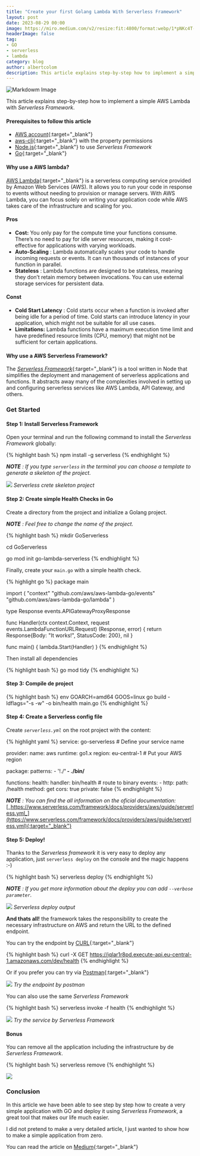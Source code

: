 ```yaml
---
title: "Create your first Golang Lambda With Serverless Framework"
layout: post
date: 2023-08-29 00:00
image: https://miro.medium.com/v2/resize:fit:4800/format:webp/1*pNKc4T-lqOW1v17lYVUFjQ.png
headerImage: false
tag:
- GO
- serverless
- lambda
category: blog
author: albertcolom
description: This article explains step-by-step how to implement a simple AWS Lambda with Serverless Framework.
---
```


![Markdowm Image](https://miro.medium.com/v2/resize:fit:4800/format:webp/1*pNKc4T-lqOW1v17lYVUFjQ.png)

This article explains step-by-step how to implement a simple AWS Lambda with _Serverless Framework_.

#### Prerequisites to follow this article

- [AWS account](https://aws.amazon.com/){:target="_blank"}
- [aws-cli](https://aws.amazon.com/cli/){:target="_blank"} with the property permissions
- [Node.js](https://nodejs.org/){:target="_blank"} to use _Serverless Framework_
- [Go](https://go.dev/){:target="_blank"}

#### Why use a AWS lambda?

[AWS Lambda](https://aws.amazon.com/lambda/){:target="_blank"} is a serverless computing service provided by Amazon Web Services (AWS). It allows you to run your code in response to events without needing to provision or manage servers. With AWS Lambda, you can focus solely on writing your application code while AWS takes care of the infrastructure and scaling for you.

#### Pros

- **Cost:** You only pay for the compute time your functions consume. There’s no need to pay for idle server resources, making it cost-effective for applications with varying workloads.
- **Auto-Scaling** : Lambda automatically scales your code to handle incoming requests or events. It can run thousands of instances of your function in parallel.
- **Stateless** : Lambda functions are designed to be stateless, meaning they don’t retain memory between invocations. You can use external storage services for persistent data.

#### Const

- **Cold Start Latency** : Cold starts occur when a function is invoked after being idle for a period of time. Cold starts can introduce latency in your application, which might not be suitable for all use cases.
- **Limitations:** Lambda functions have a maximum execution time limit and have predefined resource limits (CPU, memory) that might not be sufficient for certain applications.

#### Why use a AWS Serverless Framework?

The [_Serverless Framework_](https://www.serverless.com/){:target="_blank"} is a tool written in Node that simplifies the deployment and management of serverless applications and functions. It abstracts away many of the complexities involved in setting up and configuring serverless services like AWS Lambda, API Gateway, and others.

### Get Started

#### Step 1: **Install Serverless Framework**

Open your terminal and run the following command to install the _Serverless Framework_ globally:

{% highlight bash %}
npm install -g serverless
{% endhighlight %}

**_NOTE_** _: If you type_ _`serverless` in the terminal you can choose a template to generate a skeleton of the project._

![](https://cdn-images-1.medium.com/max/660/1*tMwp92kN5AJ8QbFupJSM9w.png)
_Serverless crete skeleton project_

#### Step 2: Create simple Health Checks in Go

Create a directory from the project and initialize a Golang project.

**_NOTE_** _: Feel free to change the name of the project._

{% highlight bash %}
mkdir GoServerless

cd GoServerless

go mod init go-lambda-serverless
{% endhighlight %}

Finally, create your `main.go` with a simple health check.

{% highlight go %}
package main

import (
 "context"
 "github.com/aws/aws-lambda-go/events"
 "github.com/aws/aws-lambda-go/lambda"
)

type Response events.APIGatewayProxyResponse

func Handler(ctx context.Context, request events.LambdaFunctionURLRequest) (Response, error) {
 return Response{Body: "It works!", StatusCode: 200}, nil
}

func main() {
 lambda.Start(Handler)
}
{% endhighlight %}

Then install all dependencies

{% highlight bash %}
go mod tidy
{% endhighlight %}

#### Step 3: Compile de project

{% highlight bash %}
env GOARCH=amd64 GOOS=linux go build -ldflags="-s -w" -o bin/health main.go
{% endhighlight %}

#### Step 4: Create a Serverless config file

Create _`serverless.yml`_ on the root project with the content:

{% highlight yaml %}
service: go-serverless # Define your service name

provider:
  name: aws
  runtime: go1.x
  region: eu-central-1 # Put your AWS region

package:
  patterns:
    - '!./**'
    - ./bin/**

functions:
  health:
    handler: bin/health # route to binary
    events:
      - http:
          path: /health
          method: get
          cors: true
          private: false
{% endhighlight %}

**_NOTE_** _: You can find the all information on the oficial documentation:_ [_https://www.serverless.com/framework/docs/providers/aws/guide/serverless.yml_](https://www.serverless.com/framework/docs/providers/aws/guide/serverless.yml){:target="_blank"}

#### Step 5: Deploy!

Thanks to the _Serverless framework_ it is very easy to deploy any application, just `serverless deploy` on the console and the magic happens :-)

{% highlight bash %}
serverless deploy
{% endhighlight %}

**_NOTE_** _: If you get more information about the deploy you can add_ _`--verbose parameter`._

![](https://cdn-images-1.medium.com/max/1024/1*EZKEb5uxupkzo17ZOArwqQ.png)
_Serverless deploy output_

**And thats all!** the framework takes the responsibility to create the necessary infrastructure on AWS and return the URL to the defined endpoint.

You can try the endpoint by [CURL](https://curl.se/){:target="_blank"}

{% highlight bash %}
curl -X GET https://jqlar1r8pd.execute-api.eu-central-1.amazonaws.com/dev/health
{% endhighlight %}

Or if you prefer you can try via [Postman](https://www.postman.com/){:target="_blank"}

![](https://cdn-images-1.medium.com/max/1024/1*bQqw9mw5c7VTWBBSyDcvwA.png)
_Try the endpoint by postman_

You can also use the same _Serverless Framework_

{% highlight bash %}
serverless invoke -f health
{% endhighlight %}

![](https://cdn-images-1.medium.com/max/1024/1*BPozZoZwXamGnxElstKRZQ.png)
_Try the service by Serverless Framework_

#### Bonus

You can remove all the application including the infrastructure by de _Serverless Framework_.

{% highlight bash %}
serverless remove
{% endhighlight %}

![](https://cdn-images-1.medium.com/max/1024/1*u5XSEE08U4itb0URCbye1Q.png)

### Conclusion

In this article we have been able to see step by step how to create a very simple application with GO and deploy it using _Serverless Framework_, a great tool that makes our life much easier.

I did not pretend to make a very detailed article, I just wanted to show how to make a simple application from zero.

You can read the article on [Medium](https://medium.com/@albertcolom/how-to-create-your-first-golang-lambda-with-serverless-framework-d0c85120c647){:target="_blank"}
